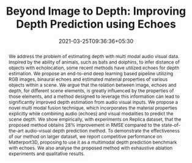 ---
title: "Beyond Image to Depth: Improving Depth Prediction using Echoes"
authors:
- Kranti Kumar Parida
- admin
- Gaurav Sharma
date: "2021-03-25T09:36:36+05:30"
doi: ""

# Schedule page publish date (NOT publication's date).
publishDate: "2021-03-25T09:36:36+05:30"

# Publication type.
# Legend: 0 = Uncategorized; 1 = Conference paper; 2 = Journal article;
# 3 = Preprint / Working Paper; 4 = Report; 5 = Book; 6 = Book section;
# 7 = Thesis; 8 = Patent
publication_types: ["1"]

# Publication name and optional abbreviated publication name.
publication: In *Computer Vision and Pattern Recognition 2021*
publication_short: In *CVPR 2021*

abstract: We address the problem of estimating depth with multi modal audio visual data. Inspired by the ability of animals, such as bats and dolphins, to infer distance of objects with echolocation, some recent methods have utilized echoes for depth estimation. We propose an end-to-end deep learning based pipeline utilizing RGB images, binaural echoes and estimated material properties of various objects within a scene. We argue that the relation between image, echoes and depth, for different scene elements, is greatly influenced by the properties of those elements, and a method designed to leverage this information can lead to significantly improved depth estimation from audio visual inputs. We propose a novel multi modal fusion technique, which incorporates the material properties explicitly while combining audio (echoes) and visual modalities to predict the scene depth. We show empirically, with experiments on Replica dataset, that the proposed method obtains 28% improvement in RMSE compared to the state-of-the-art audio-visual depth prediction method. To demonstrate the effectiveness of our method on larger dataset, we report competitive performance on Matterport3D, proposing to use it as a multimodal depth prediction benchmark with echoes. We also analyse the proposed method with exhaustive ablation experiments and qualitative results.

# Summary. An optional shortened abstract.
summary:  CVPR 2021

tags:
#- Source Themes
featured: true

links:
#- name: Custom Link
#  url: http://example.org
url_pdf: https://arxiv.org/pdf/2103.08468.pdf
url_code: https://github.com/krantiparida/beyond-image-to-depth
url_dataset: ''
url_poster: ''
url_project: ''
url_slides: ''
url_source: ''
url_video: ''

# Featured image
# To use, add an image named `featured.jpg/png` to your page's folder. 
image:
  caption: ''
  focal_point: ""
  preview_only: false

# Associated Projects (optional).
#   Associate this publication with one or more of your projects.
#   Simply enter your project's folder or file name without extension.
#   E.g. `internal-project` references `content/project/internal-project/index.md`.
#   Otherwise, set `projects: []`.
projects:
- internal-project

# Slides (optional).
#   Associate this publication with Markdown slides.
#   Simply enter your slide deck's filename without extension.
#   E.g. `slides: "example"` references `content/slides/example/index.md`.
#   Otherwise, set `slides: ""`.
#slides: example
---